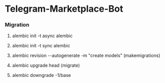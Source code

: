 # Telegram-Marketplace-Bot

### Migration

1) alembic init -t async alembic
2) alembic init -t sync alembic

3) alembic revision --autogenerate -m "create models" (makemigrations)
4) alembic upgrade head (migrate)
5) alembic downgrade -1/base
